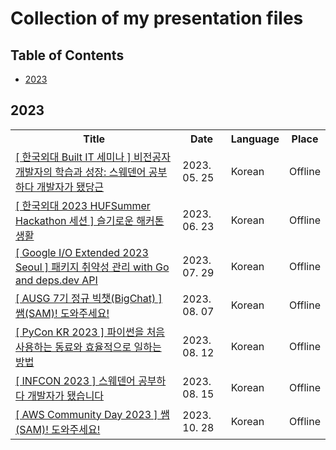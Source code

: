 # Collection of my presentation files

## Table of Contents

- [2023](#2023)

## 2023

<table>
  <tr>
    <th> Title </th>
    <th> Date </th>
    <th> Language </th>
    <th> Place </th>
  </tr>
  <tr>
    <td> <a href="https://github.com/0417taehyun/Presentation/blob/main/2023/05/25/%5B%20%ED%95%9C%EA%B5%AD%EC%99%B8%EB%8C%80%20Built%20IT%20%EC%84%B8%EB%AF%B8%EB%82%98%20%5D%20%EB%B9%84%EC%A0%84%EA%B3%B5%EC%9E%90%20%EA%B0%9C%EB%B0%9C%EC%9E%90%EC%9D%98%20%ED%95%99%EC%8A%B5%EA%B3%BC%20%EC%84%B1%EC%9E%A5.pdf"> [ 한국외대 Built IT 세미나 ] 비전공자 개발자의 학습과 성장: 스웨덴어 공부하다 개발자가 됐당근 </a> </td>
    <td> 2023. 05. 25 </td>
    <td> Korean </td>
    <td> Offline </td>
  </tr>  
  <tr>
    <td> <a href="https://github.com/0417taehyun/Presentation/blob/main/2023/06/23/%5B%20%ED%95%9C%EA%B5%AD%EC%99%B8%EB%8C%80%202023%20HUFSummer%20Hackathon%20%EC%84%B8%EC%85%98%20%5D%20%EC%8A%AC%EA%B8%B0%EB%A1%9C%EC%9A%B4%20%ED%95%B4%EC%BB%A4%ED%86%A4%20%EC%83%9D%ED%99%9C.pdf"> [ 한국외대 2023 HUFSummer Hackathon 세션 ] 슬기로운 해커톤 생활 </a> </td>
    <td> 2023. 06. 23 </td>
    <td> Korean </td>
    <td> Offline </td>
  </tr>
  <tr>
    <td> <a href="https://github.com/0417taehyun/Presentation/blob/main/2023/07/29/%5B%20Google%20IO%20Extended%202023%20Seoul%20%5D%20%ED%8C%A8%ED%82%A4%EC%A7%80%20%EC%B7%A8%EC%95%BD%EC%84%B1%20%EA%B4%80%EB%A6%AC%20with%20Go%20and%20deps.dev%20API.pdf"> [ Google I/O Extended 2023 Seoul ] 패키지 취약성 관리 with Go and deps.dev API </a> </td>
    <td> 2023. 07. 29 </td>
    <td> Korean </td>
    <td> Offline </td>
  </tr>
  <tr>
    <td> <a href="https://github.com/0417taehyun/Presentation/blob/main/2023/08/07/%5B%20AUSG%207%EA%B8%B0%20%EC%A0%95%EA%B7%9C%20%EB%B9%85%EC%B1%97(BigChat)%20%5D%20%EC%8C%A4(SAM)!%20%EB%8F%84%EC%99%80%EC%A3%BC%EC%84%B8%EC%9A%94!.pdf"> [ AUSG 7기 정규 빅챗(BigChat) ] 쌤(SAM)! 도와주세요! </a> </td>
    <td> 2023. 08. 07 </td>
    <td> Korean </td>
    <td> Offline </td>
  </tr>
  <tr>
    <td> <a href="https://github.com/0417taehyun/Presentation/blob/main/2023/08/12/%5B%20PyCon%20KR%202023%20%5D%20%ED%8C%8C%EC%9D%B4%EC%8D%AC%EC%9D%84%20%EC%B2%98%EC%9D%8C%20%EC%82%AC%EC%9A%A9%ED%95%98%EB%8A%94%20%EB%8F%99%EB%A3%8C%EC%99%80%20%ED%9A%A8%EC%9C%A8%EC%A0%81%EC%9C%BC%EB%A1%9C%20%EC%9D%BC%ED%95%98%EB%8A%94%20%EB%B0%A9%EB%B2%95.pdf"> [ PyCon KR 2023 ] 파이썬을 처음 사용하는 동료와 효율적으로 일하는 방법 </a> </td>
    <td> 2023. 08. 12 </td>
    <td> Korean </td>
    <td> Offline </td>
  </tr>     
  <tr>
    <td> <a href="https://github.com/0417taehyun/Presentation/blob/main/2023/08/15/%5B%20INFCON%202023%20%5D%20%EC%8A%A4%EC%9B%A8%EB%8D%B4%EC%96%B4%20%EA%B3%B5%EB%B6%80%ED%95%98%EB%8B%A4%20%EA%B0%9C%EB%B0%9C%EC%9E%90%EA%B0%80%20%EB%90%90%EC%8A%B5%EB%8B%88%EB%8B%A4.pdf"> [ INFCON 2023 ] 스웨덴어 공부하다 개발자가 됐습니다 </a> </td>
    <td> 2023. 08. 15 </td>
    <td> Korean </td>
    <td> Offline </td>
  </tr>  
  <tr>
    <td> <a href=""> [ AWS Community Day 2023 ] 쌤(SAM)! 도와주세요! </a> </td>
    <td> 2023. 10. 28 </td>
    <td> Korean </td>
    <td> Offline </td>
  </tr> 

</table>
